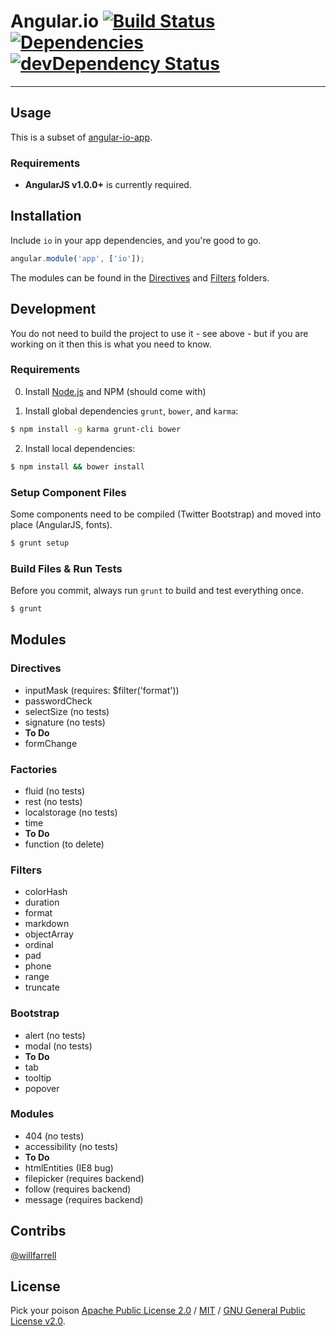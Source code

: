 # Angular.io [![Build Status](https://travis-ci.org/willfarrell/angular-io.png?branch=master)](https://travis-ci.org/willfarrell/angular-io) <!-- [![npm Version](https://badge.fury.io/js/angular-io.png)](http://badge.fury.io/js/angular-io) --> [![Dependencies](https://david-dm.org/willfarrell/angular-io.png)](https://david-dm.org/willfarrell/angular-io) [![devDependency Status](https://david-dm.org/willfarrell/angular-io/dev-status.png)](https://david-dm.org/willfarrell/angular-io#info=devDependencies)

***

## Usage

This is a subset of [angular-io-app](https://github.com/willfarrell/angular-io-app).

### Requirements

* **AngularJS v1.0.0+** is currently required.

## Installation

Include `io` in your app dependencies, and you're good to go.

```js
angular.module('app', ['io']);
```

The modules can be found in the [Directives](https://github.com/willfarrell/angular-io/tree/master/src/scripts/directives) and [Filters](https://github.com/willfarrell/angular-io/tree/master/src/scripts/filters) folders.

## Development

You do not need to build the project to use it - see above - but if you are working on it then this is what you need to know.

### Requirements

0. Install [Node.js](http://nodejs.org/) and NPM (should come with)

1. Install global dependencies `grunt`, `bower`, and `karma`:

```bash
$ npm install -g karma grunt-cli bower
```

2. Install local dependencies:

```bash
$ npm install && bower install
```

### Setup Component Files

Some components need to be compiled (Twitter Bootstrap) and moved into place (AngularJS, fonts).

```bash
$ grunt setup
```

### Build Files & Run Tests

Before you commit, always run `grunt` to build and test everything once.

```bash
$ grunt
```


## Modules
### Directives
- inputMask (requires: $filter('format'))
- passwordCheck
- selectSize (no tests)
- signature (no tests)
- **To Do**
 - formChange

### Factories
- fluid (no tests)
- rest (no tests)
- localstorage (no tests)
- time
- **To Do**
 - function (to delete)
 

### Filters
- colorHash
- duration
- format
- markdown
- objectArray
- ordinal
- pad
- phone
- range
- truncate

### Bootstrap
- alert (no tests)
- modal (no tests)
- **To Do** 
 - tab
 - tooltip
 - popover


### Modules
- 404 (no tests)
- accessibility (no tests)
- **To Do**
 - htmlEntities (IE8 bug)
 - filepicker (requires backend)
 - follow (requires backend)
 - message (requires backend)

## Contribs
[@willfarrell](http://willfarrell.ca)

## License
Pick your poison [Apache Public License 2.0](http://www.apache.org/licenses/LICENSE-2.0.html) / [MIT](http://opensource.org/licenses/MIT) / [GNU General Public License v2.0](http://www.gnu.org/licenses/gpl-2.0.html).